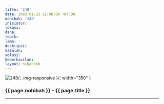 ```yaml
---
title: '248'
date: 2482-01-23 11:08:00 +07:00
nohibah: '248'
inisiator: 
lokasi: 
dana: 
topik: 
lama: 
deskripsi: 
masalah: 
solusi: 
keberhasilan: 
layout: hibahcmb
---
```


![248](/static/img/hibahcmb/248.png){: .img-responsive }{: width="350" }

### {{ page.nohibah }} - {{ page.title }}

---

